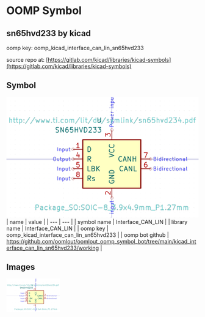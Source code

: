 # OOMP Symbol  
## sn65hvd233  by kicad  
  
oomp key: oomp_kicad_interface_can_lin_sn65hvd233  
  
source repo at: [https://gitlab.com/kicad/libraries/kicad-symbols](https://gitlab.com/kicad/libraries/kicad-symbols)  
## Symbol  
  
[![working.png](working_600.png)](working.png)  
| name | value | 
| --- | --- | 
| symbol name | Interface_CAN_LIN | 
| library name | Interface_CAN_LIN | 
| oomp key | oomp_kicad_interface_can_lin_sn65hvd233 | 
| oomp bot github | https://github.com/oomlout/oomlout_oomp_symbol_bot/tree/main/kicad_interface_can_lin_sn65hvd233/working | 
## Images  
  
[![working.png](working_140.png)](working.png)  
